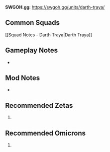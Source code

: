 **SWGOH.gg**: https://swgoh.gg/units/darth-traya/

## Common Squads

[[Squad Notes - Darth Traya|Darth Traya]]

## Gameplay Notes

 - 

## Mod Notes

 - 

## Recommended Zetas

1. 

## Recommended Omicrons

1. 